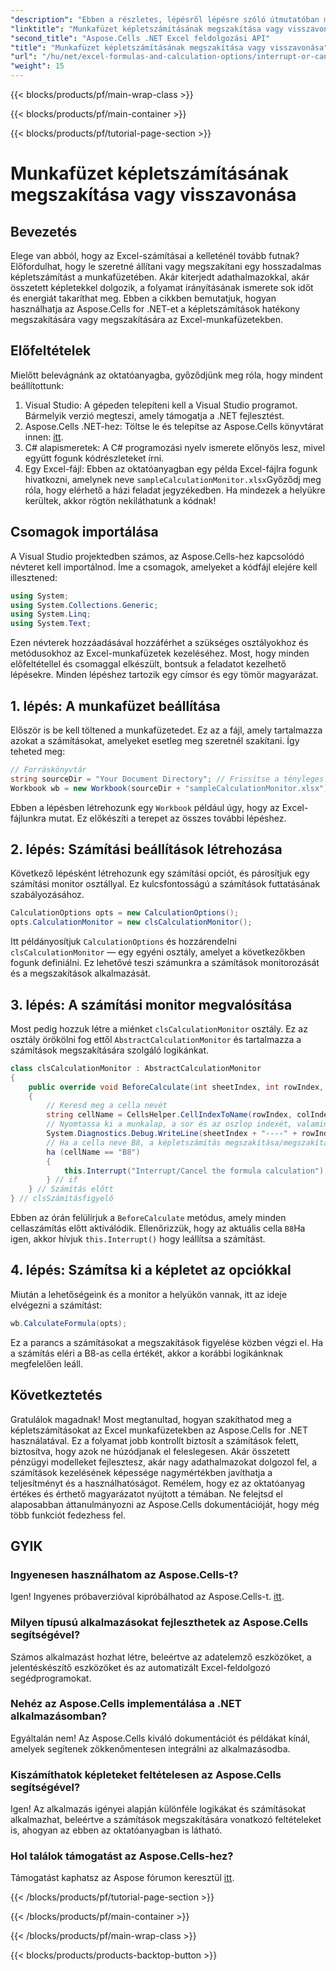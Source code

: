 ```yaml
---
"description": "Ebben a részletes, lépésről lépésre szóló útmutatóban megtudhatja, hogyan szakíthatja meg az Excel képletek számításait az Aspose.Cells for .NET használatával."
"linktitle": "Munkafüzet képletszámításának megszakítása vagy visszavonása"
"second_title": "Aspose.Cells .NET Excel feldolgozási API"
"title": "Munkafüzet képletszámításának megszakítása vagy visszavonása"
"url": "/hu/net/excel-formulas-and-calculation-options/interrupt-or-cancel-formula-calculation-of-workbook/"
"weight": 15
---
```


{{< blocks/products/pf/main-wrap-class >}}

{{< blocks/products/pf/main-container >}}

{{< blocks/products/pf/tutorial-page-section >}}

# Munkafüzet képletszámításának megszakítása vagy visszavonása

## Bevezetés
Elege van abból, hogy az Excel-számításai a kelleténél tovább futnak? Előfordulhat, hogy le szeretné állítani vagy megszakítani egy hosszadalmas képletszámítást a munkafüzetében. Akár kiterjedt adathalmazokkal, akár összetett képletekkel dolgozik, a folyamat irányításának ismerete sok időt és energiát takaríthat meg. Ebben a cikkben bemutatjuk, hogyan használhatja az Aspose.Cells for .NET-et a képletszámítások hatékony megszakítására vagy megszakítására az Excel-munkafüzetekben. 
## Előfeltételek
Mielőtt belevágnánk az oktatóanyagba, győződjünk meg róla, hogy mindent beállítottunk:
1. Visual Studio: A gépeden telepíteni kell a Visual Studio programot. Bármelyik verzió megteszi, amely támogatja a .NET fejlesztést.
2. Aspose.Cells .NET-hez: Töltse le és telepítse az Aspose.Cells könyvtárat innen: [itt](https://releases.aspose.com/cells/net/).
3. C# alapismeretek: A C# programozási nyelv ismerete előnyös lesz, mivel együtt fogunk kódrészleteket írni.
4. Egy Excel-fájl: Ebben az oktatóanyagban egy példa Excel-fájlra fogunk hivatkozni, amelynek neve `sampleCalculationMonitor.xlsx`Győződj meg róla, hogy elérhető a házi feladat jegyzékedben.
Ha mindezek a helyükre kerültek, akkor rögtön nekiláthatunk a kódnak!
## Csomagok importálása
A Visual Studio projektedben számos, az Aspose.Cells-hez kapcsolódó névteret kell importálnod. Íme a csomagok, amelyeket a kódfájl elejére kell illesztened:
```csharp
using System;
using System.Collections.Generic;
using System.Linq;
using System.Text;
```
Ezen névterek hozzáadásával hozzáférhet a szükséges osztályokhoz és metódusokhoz az Excel-munkafüzetek kezeléséhez.
Most, hogy minden előfeltétellel és csomaggal elkészült, bontsuk a feladatot kezelhető lépésekre. Minden lépéshez tartozik egy címsor és egy tömör magyarázat.
## 1. lépés: A munkafüzet beállítása
Először is be kell töltened a munkafüzetedet. Ez az a fájl, amely tartalmazza azokat a számításokat, amelyeket esetleg meg szeretnél szakítani. Így teheted meg:
```csharp
// Forráskönyvtár
string sourceDir = "Your Document Directory"; // Frissítse a tényleges könyvtár elérési útjával.
Workbook wb = new Workbook(sourceDir + "sampleCalculationMonitor.xlsx");
```
Ebben a lépésben létrehozunk egy `Workbook` például úgy, hogy az Excel-fájlunkra mutat. Ez előkészíti a terepet az összes további lépéshez.
## 2. lépés: Számítási beállítások létrehozása
Következő lépésként létrehozunk egy számítási opciót, és párosítjuk egy számítási monitor osztállyal. Ez kulcsfontosságú a számítások futtatásának szabályozásához.
```csharp
CalculationOptions opts = new CalculationOptions();
opts.CalculationMonitor = new clsCalculationMonitor();
```
Itt példányosítjuk `CalculationOptions` és hozzárendelni `clsCalculationMonitor` — egy egyéni osztály, amelyet a következőkben fogunk definiálni. Ez lehetővé teszi számunkra a számítások monitorozását és a megszakítások alkalmazását.
## 3. lépés: A számítási monitor megvalósítása
Most pedig hozzuk létre a miénket `clsCalculationMonitor` osztály. Ez az osztály örökölni fog ettől `AbstractCalculationMonitor` és tartalmazza a számítások megszakítására szolgáló logikánkat.
```csharp
class clsCalculationMonitor : AbstractCalculationMonitor
{
    public override void BeforeCalculate(int sheetIndex, int rowIndex, int colIndex)
    {
        // Keresd meg a cella nevét
        string cellName = CellsHelper.CellIndexToName(rowIndex, colIndex);
        // Nyomtassa ki a munkalap, a sor és az oszlop indexét, valamint a cella nevét
        System.Diagnostics.Debug.WriteLine(sheetIndex + "----" + rowIndex + "----" + colIndex + "----" + cellName);
        // Ha a cella neve B8, a képletszámítás megszakítása/megszakítása
        ha (cellName == "B8")
        {
            this.Interrupt("Interrupt/Cancel the formula calculation");
        } // if
    } // Számítás előtt
} // clsSzámításfigyelő
```
Ebben az órán felülírjuk a `BeforeCalculate` metódus, amely minden cellaszámítás előtt aktiválódik. Ellenőrizzük, hogy az aktuális cella `B8`Ha igen, akkor hívjuk `this.Interrupt()` hogy leállítsa a számítást.
## 4. lépés: Számítsa ki a képletet az opciókkal
Miután a lehetőségeink és a monitor a helyükön vannak, itt az ideje elvégezni a számítást:
```csharp
wb.CalculateFormula(opts);
```
Ez a parancs a számításokat a megszakítások figyelése közben végzi el. Ha a számítás eléri a B8-as cella értékét, akkor a korábbi logikánknak megfelelően leáll.
## Következtetés
Gratulálok magadnak! Most megtanultad, hogyan szakíthatod meg a képletszámításokat az Excel munkafüzetekben az Aspose.Cells for .NET használatával. Ez a folyamat jobb kontrollt biztosít a számítások felett, biztosítva, hogy azok ne húzódjanak el feleslegesen. 
Akár összetett pénzügyi modelleket fejlesztesz, akár nagy adathalmazokat dolgozol fel, a számítások kezelésének képessége nagymértékben javíthatja a teljesítményt és a használhatóságot. Remélem, hogy ez az oktatóanyag értékes és érthető magyarázatot nyújtott a témában. Ne felejtsd el alaposabban áttanulmányozni az Aspose.Cells dokumentációját, hogy még több funkciót fedezhess fel.
## GYIK
### Ingyenesen használhatom az Aspose.Cells-t?
Igen! Ingyenes próbaverzióval kipróbálhatod az Aspose.Cells-t. [itt](https://releases.aspose.com/).
### Milyen típusú alkalmazásokat fejleszthetek az Aspose.Cells segítségével?
Számos alkalmazást hozhat létre, beleértve az adatelemző eszközöket, a jelentéskészítő eszközöket és az automatizált Excel-feldolgozó segédprogramokat.
### Nehéz az Aspose.Cells implementálása a .NET alkalmazásomban?
Egyáltalán nem! Az Aspose.Cells kiváló dokumentációt és példákat kínál, amelyek segítenek zökkenőmentesen integrálni az alkalmazásodba.
### Kiszámíthatok képleteket feltételesen az Aspose.Cells segítségével?
Igen! Az alkalmazás igényei alapján különféle logikákat és számításokat alkalmazhat, beleértve a számítások megszakítására vonatkozó feltételeket is, ahogyan az ebben az oktatóanyagban is látható.
### Hol találok támogatást az Aspose.Cells-hez?
Támogatást kaphatsz az Aspose fórumon keresztül [itt](https://forum.aspose.com/c/cells/9).


{{< /blocks/products/pf/tutorial-page-section >}}

{{< /blocks/products/pf/main-container >}}

{{< /blocks/products/pf/main-wrap-class >}}

{{< blocks/products/products-backtop-button >}}